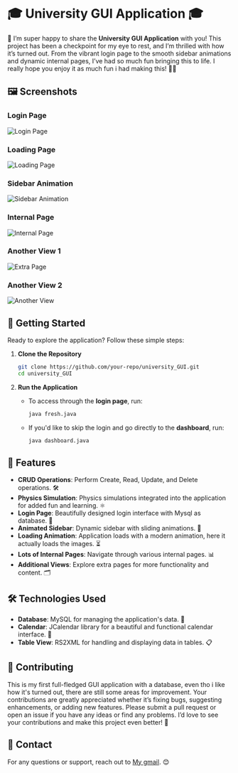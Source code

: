 # 🎓 **University GUI Application** 🎓

🎉 I’m super happy to share the **University GUI Application** with you! This project has been a checkpoint for my eye to rest, and I’m thrilled with how it’s turned out. From the vibrant login page to the smooth sidebar animations and dynamic internal pages, I’ve had so much fun bringing this to life. I really hope you enjoy it as much fun i had making this! 🚀✨

## 🖼️ **Screenshots**

### Login Page 
![Login Page](https://github.com/user-attachments/assets/3c74b8e7-a4ea-4807-b6a7-9cbfed44c44b)

### Loading Page
![Loading Page](https://github.com/user-attachments/assets/ba355a0e-84d9-448e-a862-1b44ba7fa5ac)

### Sidebar Animation
![Sidebar Animation](https://github.com/user-attachments/assets/894c47b9-fe7d-4677-b6b2-4e54258e540d)

### Internal Page
![Internal Page](https://github.com/user-attachments/assets/4b2d56e3-37de-416b-bffb-a447a4317ff9)

### Another View 1
![Extra Page](https://github.com/user-attachments/assets/579d8f9e-c5b1-4f27-a35c-7f86ee735a18)

### Another View 2 
![Another View](https://github.com/user-attachments/assets/39360ffd-2bb0-4247-98a8-364006e89e8c)

## 🚀 **Getting Started**

Ready to explore the application? Follow these simple steps:

1. **Clone the Repository**

   ```bash
   git clone https://github.com/your-repo/university_GUI.git
   cd university_GUI
   ```

2. **Run the Application**

   - To access through the **login page**, run:

     ```bash
     java fresh.java
     ```

   - If you'd like to skip the login and go directly to the **dashboard**, run:

     ```bash
     java dashboard.java
     ```
     
## 📜 **Features**

- **CRUD Operations**: Perform Create, Read, Update, and Delete operations. 🛠️
- **Physics Simulation**: Physics simulations integrated into the application for added fun and learning. ⚛️
- **Login Page**: Beautifully designed login interface with Mysql as database. 🔐
- **Animated Sidebar**: Dynamic sidebar with sliding animations. 🌟
- **Loading Animation**: Application loads with a modern animation, here it actually loads the images. ⏳
- **Lots of Internal Pages**: Navigate through various internal pages. 📊
- **Additional Views**: Explore extra pages for more functionality and content. 🗂️

## 🛠️ **Technologies Used**

- **Database**: MySQL for managing the application's data. 💾
- **Calendar**: JCalendar library for a beautiful and functional calendar interface. 📅
- **Table View**: RS2XML for handling and displaying data in tables. 📋

## 📂 **Contributing**

This is my first full-fledged GUI application with a database, even tho i like how it's turned out, there are still some areas for improvement. Your contributions are greatly appreciated whether it’s fixing bugs, suggesting enhancements, or adding new features. Please submit a pull request or open an issue if you have any ideas or find any problems. I’d love to see your contributions and make this project even better! 🌟

## 💬 **Contact**

For any questions or support, reach out to [My gmail](mailto:huffingtoniscool@gmail.com). 😊
